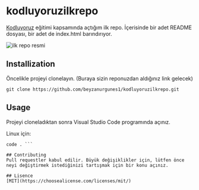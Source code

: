 # kodluyoruzilkrepo
[Kodluyoruz](https://kodluyoruz.org/) eğitimi kapsamında açtığım ilk repo. İçerisinde bir adet README dosyası, bir adet de index.html barındırıyor.

![ilk repo resmi](Aspose.Words.371d015e-9b9f-470f-968a-ba24ecfb4b03.001.jpeg)

## Installization
Öncelikle projeyi clonelayın. (Buraya sizin reponuzdan aldığınız link gelecek)

`git clone https://github.com/beyzanurgunes1/kodluyoruzilkrepo.git`

## Usage
Projeyi cloneladıktan sonra Visual Studio Code programında açınız.

Linux için:
```cd kodluyoruzilkrepo
code . ```

## Contributing
Pull requestler kabul edilir. Büyük değişiklikler için, lütfen önce neyi değiştirmek istediğinizi tartışmak için bir konu açınız.

## Lisence
[MIT](https://choosealicense.com/licenses/mit/)